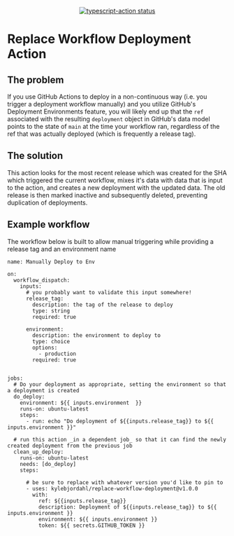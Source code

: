 <p align="center">
  <a href="https://github.com/actions/typescript-action/actions"><img alt="typescript-action status" src="https://github.com/actions/typescript-action/workflows/build-test/badge.svg"></a>
</p>

# Replace Workflow Deployment Action

## The problem

If you use GitHub Actions to deploy in a non-continuous way (i.e. you trigger a deployment workflow manually) and you utilize
GitHub's Deployment Environments feature, you will likely end up that the `ref` associated with the resulting `deployment` object
in GitHub's data model points to the state of `main` at the time your workflow ran, regardless of the ref that was actually deployed
(which is frequently a release tag).

## The solution

This action looks for the most recent release which was created for the SHA which triggered the current workflow, mixes it's data with data that is input to the action, and creates a new deployment with the updated data. The old release is then marked inactive and subsequently deleted, preventing duplication of deployments.

## Example workflow

The workflow below is built to allow manual triggering while providing a release tag and an environment name

```
name: Manually Deploy to Env

on:
  workflow_dispatch:
    inputs:
      # you probably want to validate this input somewhere!
      release_tag:
        description: the tag of the release to deploy
        type: string
        required: true

      environment:
        description: the environment to deploy to
        type: choice
        options:
          - production
        required: true


jobs:
  # Do your deployment as appropriate, setting the environment so that a deployment is created
  do_deploy:
    environment: ${{ inputs.environment  }}
    runs-on: ubuntu-latest
    steps:
      - run: echo "Do deployment of ${{inputs.release_tag}} to ${{ inputs.environment }}"

  # run this action _in a dependent job_ so that it can find the newly created deployment from the previous job
  clean_up_deploy:
    runs-on: ubuntu-latest
    needs: [do_deploy]
    steps:

      # be sure to replace with whatever version you'd like to pin to
      - uses: kylebjordahl/replace-workflow-deployment@v1.0.0
        with:
          ref: ${{inputs.release_tag}}
          description: Deployment of ${{inputs.release_tag}} to ${{ inputs.environment }}
          environment: ${{ inputs.environment }}
          token: ${{ secrets.GITHUB_TOKEN }}
```
